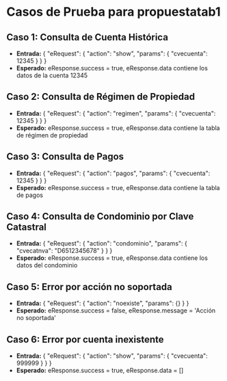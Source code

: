 # Casos de Prueba para propuestatab1

## Caso 1: Consulta de Cuenta Histórica
- **Entrada:** { "eRequest": { "action": "show", "params": { "cvecuenta": 12345 } } }
- **Esperado:** eResponse.success = true, eResponse.data contiene los datos de la cuenta 12345

## Caso 2: Consulta de Régimen de Propiedad
- **Entrada:** { "eRequest": { "action": "regimen", "params": { "cvecuenta": 12345 } } }
- **Esperado:** eResponse.success = true, eResponse.data contiene la tabla de régimen de propiedad

## Caso 3: Consulta de Pagos
- **Entrada:** { "eRequest": { "action": "pagos", "params": { "cvecuenta": 12345 } } }
- **Esperado:** eResponse.success = true, eResponse.data contiene la tabla de pagos

## Caso 4: Consulta de Condominio por Clave Catastral
- **Entrada:** { "eRequest": { "action": "condominio", "params": { "cvecatnva": "D6512345678" } } }
- **Esperado:** eResponse.success = true, eResponse.data contiene los datos del condominio

## Caso 5: Error por acción no soportada
- **Entrada:** { "eRequest": { "action": "noexiste", "params": {} } }
- **Esperado:** eResponse.success = false, eResponse.message = 'Acción no soportada'

## Caso 6: Error por cuenta inexistente
- **Entrada:** { "eRequest": { "action": "show", "params": { "cvecuenta": 999999 } } }
- **Esperado:** eResponse.success = true, eResponse.data = []
